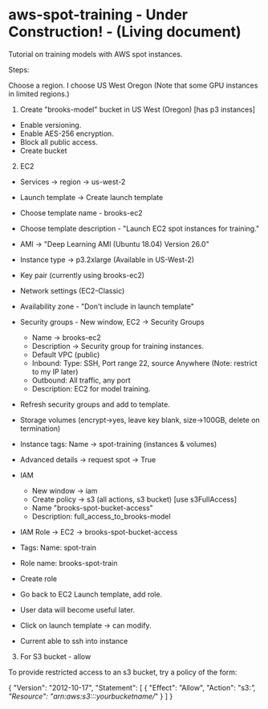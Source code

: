 # aws-spot-training - Under Construction! - (Living document)

Tutorial on training models with AWS spot instances. 

Steps:

Choose a region. I choose US West Oregon (Note that some GPU instances in limited regions.)

1. Create "brooks-model" bucket in US West (Oregon) [has p3 instances]
  - Enable versioning.
  - Enable AES-256 encryption.
  - Block all public access.
  - Create bucket
  
2. EC2
  - Services -> region -> us-west-2
  - Launch template -> Create launch template
  - Choose template name - brooks-ec2
  - Choose template description - "Launch EC2 spot instances for training."
  - AMI -> "Deep Learning AMI (Ubuntu 18.04) Version 26.0"
  - Instance type -> p3.2xlarge (Available in US-West-2)
  - Key pair (currently using brooks-ec2)
  - Network settings (EC2-Classic)
  - Availability zone - "Don't include in launch template"
  - Security groups - New window, EC2 -> Security Groups
    - Name -> brooks-ec2
    - Description -> Security group for training instances. 
    - Default VPC (public)
    - Inbound: Type: SSH, Port range 22, source Anywhere (Note: restrict to my IP later)
    - Outbound: All traffic, any port
    - Description: EC2 for model training.
  - Refresh security groups and add to template.
  - Storage volumes (encrypt->yes, leave key blank, size->100GB, delete on termination)
  - Instance tags: Name -> spot-training (instances & volumes)
  - Advanced details -> request spot -> True
  - IAM
    - New window -> iam
    - Create policy -> s3 (all actions, s3 bucket) [use s3FullAccess]
    - Name "brooks-spot-bucket-access"
    - Description: full_access_to_brooks-model
  - IAM Role -> EC2 -> brooks-spot-bucket-access
  - Tags: Name: spot-train
  - Role name: brooks-spot-train
  - Create role
  - Go back to EC2 Launch template, add role. 
  - User data will become useful later. 
  
  - Click on launch template -> can modify.  
  
  - Current able to ssh into instance

3. For S3 bucket - allow 

To provide restricted access to an s3 bucket, try a policy of the form:

{
    "Version": "2012-10-17",
    "Statement": [
        {
            "Effect": "Allow",
            "Action": "s3:*",
            "Resource": "arn:aws:s3:::yourbucketname/*"
        }
    ]
}

